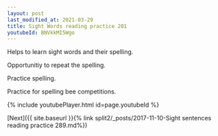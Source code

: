 ```yaml
---
layout: post
last_modified_at: 2021-03-29
title: Sight Words reading practice 201
youtubeId: BNVkkMI5Wgo
---
```

 
 
Helps to learn sight words and their spelling.

Opportunitiy to repeat the spelling. 

Practice spelling. 
 
Practice for spelling bee competitions. 
 
{% include youtubePlayer.html id=page.youtubeId %}
 
 

[Next]({{ site.baseurl }}{% link  split2/_posts/2017-11-10-Sight sentences reading practice 289.md%})
 
